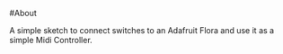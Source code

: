#About

A simple sketch to connect switches to an Adafruit Flora and use it as a simple Midi Controller.